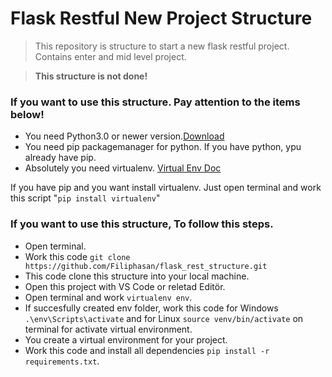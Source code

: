 # Flask Restful New Project Structure

>This repository is structure to start a new flask restful project. Contains enter and mid level project.

>**This structure is not done!**

### If you want to use this structure. Pay attention to the items below!

- You need Python3.0 or newer version.[Download](https://www.python.org/downloads/)
- You need pip packagemanager for python. If you have python, ypu already have pip.
- Absolutely you need virtualenv. [Virtual Env Doc](https://virtualenv.pypa.io/en/latest/)

If you have pip and you want install virtualenv. Just open terminal and work this script "`pip install virtualenv`"

### If you want to use this structure, To follow this steps.

- Open terminal.
- Work this code `git clone https://github.com/Filiphasan/flask_rest_structure.git`
- This code clone this structure into your local machine.
- Open this project with VS Code or reletad Editör.
- Open terminal and work `virtualenv env`.
- If succesfully created env folder, work this code for Windows `.\env\Scripts\activate` and for Linux `source venv/bin/activate` on terminal for activate virtual environment.
- You create a virtual environment for your project.
- Work this code and install all dependencies `pip install -r requirements.txt`.
